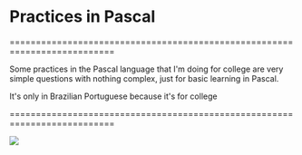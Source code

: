 # Practices in Pascal

==========================================================================

Some practices in the Pascal language that I'm doing for college are very simple questions with nothing complex, just for basic learning in Pascal.

It's only in Brazilian Portuguese because it's for college

==========================================================================

![](https://i.imgur.com/HqP3oXy.gifv)